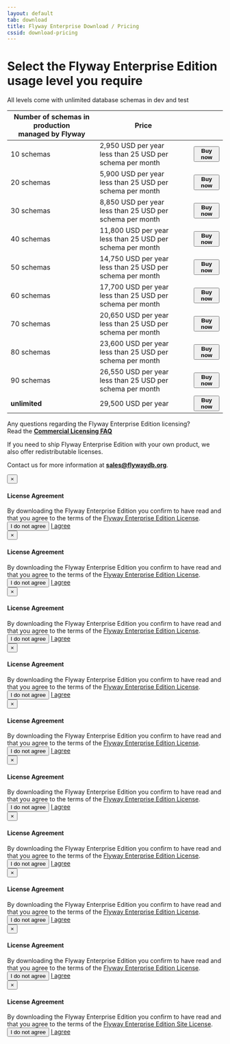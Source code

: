 ```yaml
---
layout: default
tab: download
title: Flyway Enterprise Download / Pricing
cssid: download-pricing
---
```

# Select the Flyway Enterprise Edition usage level you require

All levels come with unlimited database schemas in dev and test

<table class="table table-striped">
<thead>
<tr>
<th>Number of schemas in production<br>managed by Flyway</th>
<th>Price</th>
<th></th>
</tr>
</thead>
<tr>
<td>10 schemas</td>
<td>2,950 USD per year<br><span class="note">less than 25 USD per schema per month</span></td>
<td><button class="btn btn-success btn-download" data-toggle="modal" data-target="#flyway-enterprise-1-license-modal"><strong><i class="fa fa-credit-card"></i> Buy now</strong></button></td>
</tr>
<tr>
<td>20 schemas</td>
<td>5,900 USD per year<br><span class="note">less than 25 USD per schema per month</span></td>
<td><button class="btn btn-success btn-download" data-toggle="modal" data-target="#flyway-enterprise-2-license-modal"><strong><i class="fa fa-credit-card"></i> Buy now</strong></button></td>
</tr>
<tr>
<td>30 schemas</td>
<td>8,850 USD per year<br><span class="note">less than 25 USD per schema per month</span></td>
<td><button class="btn btn-success btn-download" data-toggle="modal" data-target="#flyway-enterprise-3-license-modal"><strong><i class="fa fa-credit-card"></i> Buy now</strong></button></td>
</tr>
<tr>
<td>40 schemas</td>
<td>11,800 USD per year<br><span class="note">less than 25 USD per schema per month</span></td>
<td><button class="btn btn-success btn-download" data-toggle="modal" data-target="#flyway-enterprise-4-license-modal"><strong><i class="fa fa-credit-card"></i> Buy now</strong></button></td>
</tr>
<tr>
<td>50 schemas</td>
<td>14,750 USD per year<br><span class="note">less than 25 USD per schema per month</span></td>
<td><button class="btn btn-success btn-download" data-toggle="modal" data-target="#flyway-enterprise-5-license-modal"><strong><i class="fa fa-credit-card"></i> Buy now</strong></button></td>
</tr>
<tr>
<td>60 schemas</td>
<td>17,700 USD per year<br><span class="note">less than 25 USD per schema per month</span></td>
<td><button class="btn btn-success btn-download" data-toggle="modal" data-target="#flyway-enterprise-6-license-modal"><strong><i class="fa fa-credit-card"></i> Buy now</strong></button></td>
</tr>
<tr>
<td>70 schemas</td>
<td>20,650 USD per year<br><span class="note">less than 25 USD per schema per month</span></td>
<td><button class="btn btn-success btn-download" data-toggle="modal" data-target="#flyway-enterprise-7-license-modal"><strong><i class="fa fa-credit-card"></i> Buy now</strong></button></td>
</tr>
<tr>
<td>80 schemas</td>
<td>23,600 USD per year<br><span class="note">less than 25 USD per schema per month</span></td>
<td><button class="btn btn-success btn-download" data-toggle="modal" data-target="#flyway-enterprise-8-license-modal"><strong><i class="fa fa-credit-card"></i> Buy now</strong></button></td>
</tr>
<tr>
<td>90 schemas</td>
<td>26,550 USD per year<br><span class="note">less than 25 USD per schema per month</span></td>
<td><button class="btn btn-success btn-download" data-toggle="modal" data-target="#flyway-enterprise-9-license-modal"><strong><i class="fa fa-credit-card"></i> Buy now</strong></button></td>
</tr>
<tr>
<td><strong>unlimited</strong></td>
<td>29,500 USD per year</td>
<td><button class="btn btn-success btn-download" data-toggle="modal" data-target="#flyway-enterprise-site-license-modal"><strong><i class="fa fa-credit-card"></i> Buy now</strong></button></td>
</tr>
</table>

Any questions regarding the Flyway Enterprise Edition licensing?<br>
Read the [**Commercial Licensing FAQ**](/download/faq)

If you need to ship Flyway Enterprise Edition with your own product, we also offer redistributable licenses.
 
Contact us for more information at **sales@flywaydb.org**.

<div class="modal fade" id="flyway-enterprise-1-license-modal" tabindex="-1" role="dialog">
  <div class="modal-dialog" role="document">
    <div class="modal-content">
      <div class="modal-header">
        <button type="button" class="close" data-dismiss="modal" aria-label="Close"><span aria-hidden="true">&times;</span></button>
        <h4 class="modal-title" id="myModalLabel">License Agreement</h4>
      </div>
      <div class="modal-body">
        By downloading the Flyway Enterprise Edition you confirm to have read and that you agree to the terms of the <a href="/licenses/flyway-enterprise" target="_blank">Flyway Enterprise Edition License</a>.
      </div>
      <div class="modal-footer">
        <button type="button" class="btn btn-default" data-dismiss="modal">I do not agree</button>
        <a data-fsc-action="Reset,Add,Update,Checkout" data-fsc-item-path-value="flyway-enterprise-2017" data-fsc-item-quantity-value="1" data-dismiss="modal" class="btn btn-primary" href="javascript:$('#flyway-enterprise-1-license-modal').modal('hide');">I agree</a>
      </div>
    </div>
  </div>
</div>

<div class="modal fade" id="flyway-enterprise-2-license-modal" tabindex="-1" role="dialog">
  <div class="modal-dialog" role="document">
    <div class="modal-content">
      <div class="modal-header">
        <button type="button" class="close" data-dismiss="modal" aria-label="Close"><span aria-hidden="true">&times;</span></button>
        <h4 class="modal-title" id="myModalLabel">License Agreement</h4>
      </div>
      <div class="modal-body">
        By downloading the Flyway Enterprise Edition you confirm to have read and that you agree to the terms of the <a href="/licenses/flyway-enterprise" target="_blank">Flyway Enterprise Edition License</a>.
      </div>
      <div class="modal-footer">
        <button type="button" class="btn btn-default" data-dismiss="modal">I do not agree</button>
        <a data-fsc-action="Reset,Add,Update,Checkout" data-fsc-item-path-value="flyway-enterprise-2017" data-fsc-item-quantity-value="2" data-dismiss="modal" class="btn btn-primary" href="javascript:$('#flyway-enterprise-2-license-modal').modal('hide');">I agree</a>
      </div>
    </div>
  </div>
</div>

<div class="modal fade" id="flyway-enterprise-3-license-modal" tabindex="-1" role="dialog">
  <div class="modal-dialog" role="document">
    <div class="modal-content">
      <div class="modal-header">
        <button type="button" class="close" data-dismiss="modal" aria-label="Close"><span aria-hidden="true">&times;</span></button>
        <h4 class="modal-title" id="myModalLabel">License Agreement</h4>
      </div>
      <div class="modal-body">
        By downloading the Flyway Enterprise Edition you confirm to have read and that you agree to the terms of the <a href="/licenses/flyway-enterprise" target="_blank">Flyway Enterprise Edition License</a>.
      </div>
      <div class="modal-footer">
        <button type="button" class="btn btn-default" data-dismiss="modal">I do not agree</button>
        <a data-fsc-action="Reset,Add,Update,Checkout" data-fsc-item-path-value="flyway-enterprise-2017" data-fsc-item-quantity-value="3" data-dismiss="modal" class="btn btn-primary" href="javascript:$('#flyway-enterprise-3-license-modal').modal('hide');">I agree</a>
      </div>
    </div>
  </div>
</div>

<div class="modal fade" id="flyway-enterprise-4-license-modal" tabindex="-1" role="dialog">
  <div class="modal-dialog" role="document">
    <div class="modal-content">
      <div class="modal-header">
        <button type="button" class="close" data-dismiss="modal" aria-label="Close"><span aria-hidden="true">&times;</span></button>
        <h4 class="modal-title" id="myModalLabel">License Agreement</h4>
      </div>
      <div class="modal-body">
        By downloading the Flyway Enterprise Edition you confirm to have read and that you agree to the terms of the <a href="/licenses/flyway-enterprise" target="_blank">Flyway Enterprise Edition License</a>.
      </div>
      <div class="modal-footer">
        <button type="button" class="btn btn-default" data-dismiss="modal">I do not agree</button>
        <a data-fsc-action="Reset,Add,Update,Checkout" data-fsc-item-path-value="flyway-enterprise-2017" data-fsc-item-quantity-value="4" data-dismiss="modal" class="btn btn-primary" href="javascript:$('#flyway-enterprise-4-license-modal').modal('hide');">I agree</a>
      </div>
    </div>
  </div>
</div>

<div class="modal fade" id="flyway-enterprise-5-license-modal" tabindex="-1" role="dialog">
  <div class="modal-dialog" role="document">
    <div class="modal-content">
      <div class="modal-header">
        <button type="button" class="close" data-dismiss="modal" aria-label="Close"><span aria-hidden="true">&times;</span></button>
        <h4 class="modal-title" id="myModalLabel">License Agreement</h4>
      </div>
      <div class="modal-body">
        By downloading the Flyway Enterprise Edition you confirm to have read and that you agree to the terms of the <a href="/licenses/flyway-enterprise" target="_blank">Flyway Enterprise Edition License</a>.
      </div>
      <div class="modal-footer">
        <button type="button" class="btn btn-default" data-dismiss="modal">I do not agree</button>
        <a data-fsc-action="Reset,Add,Update,Checkout" data-fsc-item-path-value="flyway-enterprise-2017" data-fsc-item-quantity-value="5" data-dismiss="modal" class="btn btn-primary" href="javascript:$('#flyway-enterprise-5-license-modal').modal('hide');">I agree</a>
      </div>
    </div>
  </div>
</div>

<div class="modal fade" id="flyway-enterprise-6-license-modal" tabindex="-1" role="dialog">
  <div class="modal-dialog" role="document">
    <div class="modal-content">
      <div class="modal-header">
        <button type="button" class="close" data-dismiss="modal" aria-label="Close"><span aria-hidden="true">&times;</span></button>
        <h4 class="modal-title" id="myModalLabel">License Agreement</h4>
      </div>
      <div class="modal-body">
        By downloading the Flyway Enterprise Edition you confirm to have read and that you agree to the terms of the <a href="/licenses/flyway-enterprise" target="_blank">Flyway Enterprise Edition License</a>.
      </div>
      <div class="modal-footer">
        <button type="button" class="btn btn-default" data-dismiss="modal">I do not agree</button>
        <a data-fsc-action="Reset,Add,Update,Checkout" data-fsc-item-path-value="flyway-enterprise-2017" data-fsc-item-quantity-value="6" data-dismiss="modal" class="btn btn-primary" href="javascript:$('#flyway-enterprise-6-license-modal').modal('hide');">I agree</a>
      </div>
    </div>
  </div>
</div>

<div class="modal fade" id="flyway-enterprise-7-license-modal" tabindex="-1" role="dialog">
  <div class="modal-dialog" role="document">
    <div class="modal-content">
      <div class="modal-header">
        <button type="button" class="close" data-dismiss="modal" aria-label="Close"><span aria-hidden="true">&times;</span></button>
        <h4 class="modal-title" id="myModalLabel">License Agreement</h4>
      </div>
      <div class="modal-body">
        By downloading the Flyway Enterprise Edition you confirm to have read and that you agree to the terms of the <a href="/licenses/flyway-enterprise" target="_blank">Flyway Enterprise Edition License</a>.
      </div>
      <div class="modal-footer">
        <button type="button" class="btn btn-default" data-dismiss="modal">I do not agree</button>
        <a data-fsc-action="Reset,Add,Update,Checkout" data-fsc-item-path-value="flyway-enterprise-2017" data-fsc-item-quantity-value="7" data-dismiss="modal" class="btn btn-primary" href="javascript:$('#flyway-enterprise-7-license-modal').modal('hide');">I agree</a>
      </div>
    </div>
  </div>
</div>

<div class="modal fade" id="flyway-enterprise-8-license-modal" tabindex="-1" role="dialog">
  <div class="modal-dialog" role="document">
    <div class="modal-content">
      <div class="modal-header">
        <button type="button" class="close" data-dismiss="modal" aria-label="Close"><span aria-hidden="true">&times;</span></button>
        <h4 class="modal-title" id="myModalLabel">License Agreement</h4>
      </div>
      <div class="modal-body">
        By downloading the Flyway Enterprise Edition you confirm to have read and that you agree to the terms of the <a href="/licenses/flyway-enterprise" target="_blank">Flyway Enterprise Edition License</a>.
      </div>
      <div class="modal-footer">
        <button type="button" class="btn btn-default" data-dismiss="modal">I do not agree</button>
        <a data-fsc-action="Reset,Add,Update,Checkout" data-fsc-item-path-value="flyway-enterprise-2017" data-fsc-item-quantity-value="8" data-dismiss="modal" class="btn btn-primary" href="javascript:$('#flyway-enterprise-8-license-modal').modal('hide');">I agree</a>
      </div>
    </div>
  </div>
</div>

<div class="modal fade" id="flyway-enterprise-9-license-modal" tabindex="-1" role="dialog">
  <div class="modal-dialog" role="document">
    <div class="modal-content">
      <div class="modal-header">
        <button type="button" class="close" data-dismiss="modal" aria-label="Close"><span aria-hidden="true">&times;</span></button>
        <h4 class="modal-title" id="myModalLabel">License Agreement</h4>
      </div>
      <div class="modal-body">
        By downloading the Flyway Enterprise Edition you confirm to have read and that you agree to the terms of the <a href="/licenses/flyway-enterprise" target="_blank">Flyway Enterprise Edition License</a>.
      </div>
      <div class="modal-footer">
        <button type="button" class="btn btn-default" data-dismiss="modal">I do not agree</button>
        <a data-fsc-action="Reset,Add,Update,Checkout" data-fsc-item-path-value="flyway-enterprise-2017" data-fsc-item-quantity-value="9" data-dismiss="modal" class="btn btn-primary" href="javascript:$('#flyway-enterprise-9-license-modal').modal('hide');">I agree</a>
      </div>
    </div>
  </div>
</div>

<div class="modal fade" id="flyway-enterprise-site-license-modal" tabindex="-1" role="dialog">
  <div class="modal-dialog" role="document">
    <div class="modal-content">
      <div class="modal-header">
        <button type="button" class="close" data-dismiss="modal" aria-label="Close"><span aria-hidden="true">&times;</span></button>
        <h4 class="modal-title" id="myModalLabel">License Agreement</h4>
      </div>
      <div class="modal-body">
        By downloading the Flyway Enterprise Edition you confirm to have read and that you agree to the terms of the <a href="/licenses/flyway-enterprise-site" target="_blank">Flyway Enterprise Edition Site License</a>.
      </div>
      <div class="modal-footer">
        <button type="button" class="btn btn-default" data-dismiss="modal">I do not agree</button>
        <a data-fsc-action="Reset,Add,Update,Checkout" data-fsc-item-path-value="flyway-enterprise-site-2017" data-dismiss="modal" class="btn btn-primary" href="javascript:$('#flyway-enterprise-site-license-modal').modal('hide');">I agree</a>
      </div>
    </div>
  </div>
</div>

<script
    id="fsc-api"
    src="https://d1f8f9xcsvx3ha.cloudfront.net/sbl/0.7.6/fastspring-builder.min.js"
    type="text/javascript"
    data-storefront="flyway.onfastspring.com/popup-store-flyway-enterprise">
</script>